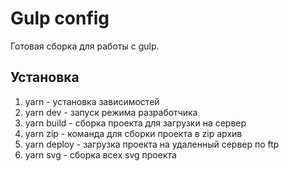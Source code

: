 # Gulp config

Готовая сборка для работы с gulp.

## Установка

1. yarn - установка зависимостей
2. yarn dev - запуск режима разработчика
3. yarn build - сборка проекта для загрузки на сервер
4. yarn zip - команда для сборки проекта в zip архив
5. yarn deploy - загрузка проекта на удаленный сервер по ftp
6. yarn svg - сборка всех svg проекта